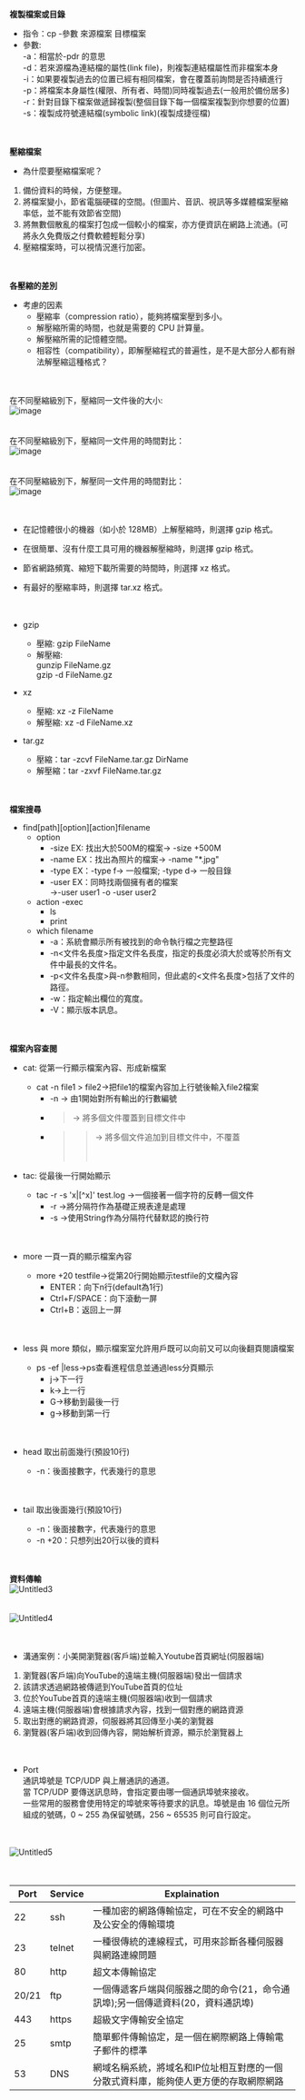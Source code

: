 **複製檔案或目錄**<br>
* 指令：cp -參數  來源檔案   目標檔案<br>
* 參數:<br>
-a：相當於-pdr 的意思<br>
-d：若來源檔為連結檔的屬性(link file)，則複製連結檔屬性而非檔案本身<br>
-i：如果要複製過去的位置已經有相同檔案，會在覆蓋前詢問是否持續進行<br>
-p：將檔案本身屬性(權限、所有者、時間)同時複製過去(一般用於備份居多)<br>
-r：針對目錄下檔案做遞歸複製(整個目錄下每一個檔案複製到你想要的位置)<br>
-s：複製成符號連結檔(symbolic link)(複製成捷徑檔)<br><br><br>

**壓縮檔案**<br>
* 為什麼要壓縮檔案呢？<br>
1. 備份資料的時候，方便整理。<br>
2. 將檔案變小，節省電腦硬碟的空間。(但圖片、音訊、視訊等多媒體檔案壓縮率低，並不能有效節省空間)<br>
3. 將無數個散亂的檔案打包成一個較小的檔案，亦方便資訊在網路上流通。(可將永久免費版之付費軟體輕鬆分享)<br>
4. 壓縮檔案時，可以視情況進行加密。<br><br><br>

**各壓縮的差別**<br>
* 考慮的因素<br>
  * 壓縮率（compression ratio），能夠將檔案壓到多小。<br>
  * 解壓縮所需的時間，也就是需要的 CPU 計算量。<br>
  * 解壓縮所需的記憶體空間。<br>
  * 相容性（compatibility），即解壓縮程式的普遍性，是不是大部分人都有辦法解壓縮這種格式？<br><br><br>

在不同壓縮級別下，壓縮同一文件後的大小:<br>
![image](https://user-images.githubusercontent.com/91866984/143729520-1a86e505-5176-4ccc-9aca-d63d8efdec5e.png)<br><br><br>
在不同壓縮級別下，壓縮同一文件用的時間對比：<br>
![image](https://user-images.githubusercontent.com/91866984/143729532-80e1795e-16f3-4af9-90e6-7c6d08f8f712.png)<br><br><br>
在不同壓縮級別下，解壓同一文件用的時間對比：<br>
![image](https://user-images.githubusercontent.com/91866984/143729566-21ba7d25-5920-4246-97e4-aca301a2cced.png)<br><br><br>

* 在記憶體很小的機器（如小於 128MB）上解壓縮時，則選擇 gzip 格式。<br>
* 在很簡單、沒有什麼工具可用的機器解壓縮時，則選擇 gzip 格式。<br>
* 節省網路頻寬、縮短下載所需要的時間時，則選擇 xz 格式。<br>
* 有最好的壓縮率時，則選擇 tar.xz  格式。<br><br><br>
  
* gzip<br>
  * 壓縮: gzip FileName<br>
  * 解壓縮: <br>
    gunzip FileName.gz<br>
    gzip -d FileName.gz<br>
* xz<br>
  * 壓縮: xz -z FileName<br>
  * 解壓縮: xz -d FileName.xz<br>
* tar.gz<br>
  * 壓縮：tar -zcvf FileName.tar.gz DirName<br>
  * 解壓縮：tar -zxvf FileName.tar.gz<br><br><br>

**檔案搜尋**<br>
* find[path][option][action]filename<br>
  * option<br>
    * -size EX: 找出大於500M的檔案→ -size +500M<br>
    * -name EX：找出為照片的檔案→ -name "*.jpg"<br>
    * -type EX：-type f→ 一般檔案;  -type d→ 一般目錄<br>
    * -user EX：同時找兩個擁有者的檔案<br>
      →-user user1 -o -user user2<br>
  * action -exec<br>
    * ls<br>
    * print<br>
  * which filename
    * -a：系統會顯示所有被找到的命令執行檔之完整路徑<br>
    * -n<文件名長度>指定文件名長度，指定的長度必須大於或等於所有文件中最長的文件名。<br>
    * -p<文件名長度>與-n参數相同，但此處的<文件名長度>包括了文件的路徑。<br>
    * -w：指定輸出欄位的寬度。<br>
    * -V：顯示版本訊息。<br><br><br>
    
**檔案內容查閱**<br>
  * cat: 從第一行顯示檔案內容、形成新檔案<br>
    * cat -n file1 > file2→把file1的檔案內容加上行號後輸入file2檔案<br>
      * -n  → 由1開始對所有輸出的行數編號<br>
      * >   → 將多個文件覆蓋到目標文件中<br>
      * >>  → 將多個文件追加到目標文件中，不覆蓋<br><br><br>
      
  * tac: 從最後一行開始顯示<br>
    * tac -r -s 'x\|[^x]' test.log →一個接著一個字符的反轉一個文件<br>
      * -r →將分隔符作為基礎正規表達是處理<br>
      * -s →使用String作為分隔符代替默認的換行符<br><br><br>
      
  * more 一頁一頁的顯示檔案內容<br>
    * more +20 testfile→從第20行開始顯示testfile的文檔內容<br>
      * ENTER：向下n行(default為1行)<br>
      * Ctrl+F/SPACE：向下滾動一屏<br>
      * Ctrl+B：返回上一屏<br><br><br>
      
  * less 與 more 類似，顯示檔案室允許用戶既可以向前又可以向後翻頁閱讀檔案<br>
    * ps -ef |less→ps查看進程信息並通過less分頁顯示<br>
      * j→下一行<br>
      * k→上一行<br>
      * G→移動到最後一行<br>
      * g→移動到第一行<br><br><br>
      
  * head 取出前面幾行(預設10行)<br>
    * -n：後面接數字，代表幾行的意思<br><br><br>

  * tail 取出後面幾行(預設10行)<br>
    * -n：後面接數字，代表幾行的意思<br>
    * -n +20：只想列出20行以後的資料<br><br><br>

**資料傳輸**<br>
![Untitled3](https://user-images.githubusercontent.com/91866984/143730119-cadd0753-cc06-40dd-b7a0-2b4ffe63c6d3.png)<br><br><br>
![Untitled4](https://user-images.githubusercontent.com/91866984/143730148-3ffb4852-d234-409c-823c-e09dc3a478d8.png)<br><br><br>

* 溝通案例：小美開瀏覽器(客戶端)並輸入Youtube首頁網址(伺服器端)<br>
1. 瀏覽器(客戶端)向YouTube的遠端主機(伺服器端)發出一個請求<br>
2. 該請求透過網路被傳遞到YouTube首頁的位址<br>
3. 位於YouTube首頁的遠端主機(伺服器端)收到一個請求<br>
4. 遠端主機(伺服器端)會根據請求內容，找到一個對應的網路資源<br>
5. 取出對應的網路資源，伺服器將其回傳至小美的瀏覽器<br>
6. 瀏覽器(客戶端)收到回傳內容，開始解析資源，顯示於瀏覽器上<br><br><br>
 
* Port<br>
通訊埠號是 TCP/UDP 與上層通訊的通道。<br>
當 TCP/UDP 要傳送訊息時，會指定要由哪一個通訊埠號來接收。<br>
一些常用的服務會使用特定的埠號來等待要求的訊息。埠號是由 16 個位元所組成的號碼，0 ~ 255 為保留號碼，256 ~ 65535 則可自行設定。<br><br><br>

![Untitled5](https://user-images.githubusercontent.com/91866984/143730284-b3aa07a6-fad1-428c-8c82-688aa1c32a97.png)<br><br><br>

  |Port|Service|Explaination|
  |----|-------|------------|
  |22|ssh|一種加密的網路傳輸協定，可在不安全的網路中及公安全的傳輸環境|
  |23|telnet|一種很傳統的連線程式，可用來診斷各種伺服器與網路連線問題|
  |80|http|超文本傳輸協定|
  |20/21|ftp|一個傳遞客戶端與伺服器之間的命令(21，命令通訊埠);另一個傳遞資料(20，資料通訊埠)|
  |443|https|超級文字傳輸安全協定|
  |25|smtp|簡單郵件傳輸協定，是一個在網際網路上傳輸電子郵件的標準|
  |53|DNS|網域名稱系統，將域名和IP位址相互對應的一個分散式資料庫，能夠使人更方便的存取網際網路|
